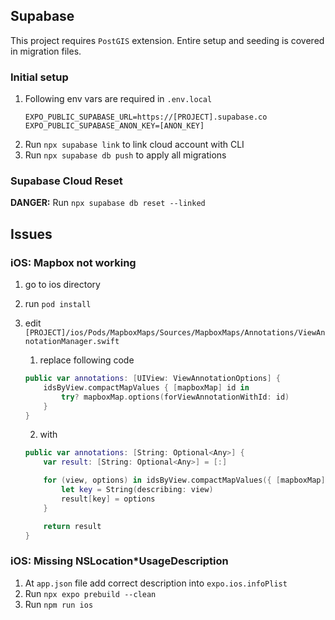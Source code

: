 ## Supabase

This project requires `PostGIS` extension. Entire setup and seeding is covered in migration files.

### Initial setup

1. Following env vars are required in `.env.local`
   ```
   EXPO_PUBLIC_SUPABASE_URL=https://[PROJECT].supabase.co
   EXPO_PUBLIC_SUPABASE_ANON_KEY=[ANON_KEY]
   ```
2. Run `npx supabase link` to link cloud account with CLI
3. Run `npx supabase db push` to apply all migrations

### Supabase Cloud Reset

**DANGER:** Run `npx supabase db reset --linked`

## Issues

### iOS: Mapbox not working

1. go to ios directory
2. run `pod install`
3. edit `[PROJECT]/ios/Pods/MapboxMaps/Sources/MapboxMaps/Annotations/ViewAnnotationManager.swift`

   1. replace following code

   ```swift
   public var annotations: [UIView: ViewAnnotationOptions] {
       idsByView.compactMapValues { [mapboxMap] id in
           try? mapboxMap.options(forViewAnnotationWithId: id)
       }
   }
   ```

   2. with

   ```swift
   public var annotations: [String: Optional<Any>] {
       var result: [String: Optional<Any>] = [:]

       for (view, options) in idsByView.compactMapValues({ [mapboxMap] id in try? mapboxMap.options(forViewAnnotationWithId: id) }) {
           let key = String(describing: view)
           result[key] = options
       }

       return result
   }
   ```

### iOS: Missing NSLocation\*UsageDescription

1. At `app.json` file add correct description into `expo.ios.infoPlist`
2. Run `npx expo prebuild --clean`
3. Run `npm run ios`
